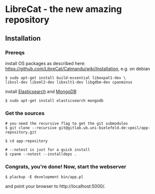 # LibreCat - the new amazing repository

## Installation

### Prereqs

install OS packages as described here: https://github.com/LibreCat/Catmandu/wiki/Installation, e.g. on debian

```
$ sudo apt-get install build-essential libexpat1-dev \
libssl-dev libxml2-dev libxslt1-dev libgdbm-dev cpanminus
```

install [Elasticsearch](http://elasticsearch.org) and [MongoDB](http://mongodb.org)

```
$ sudo apt-get install elasticsearch mongodb
```


### Get the sources

```
# you need the recursive flag to get the git submodules
$ git clone --recursive git@gitlab.ub.uni-bielefeld.de:vpeil/app-repository.git

$ cd app-repository

# --notest is just for a quick install
$ cpanm --notest --installdeps .
```

### Congrats, you're done! Now, start the webserver

```
$ plackup -E development bin/app.pl
```

and point your browser to http://localhost:5000/.
